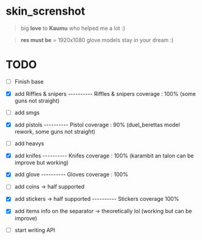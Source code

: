 # skin_screnshot

> big **love** to **Kaumu** who helped me a lot :)

> **res must be** = 1920x1080
glove models stay in your dream :)

# TODO

 - [ ] Finish base
 - [x] add Riffles & snipers
 ---------- Riffles & snipers coverage : 100% (some guns not straight)
 - [ ] add smgs
 - [x] add pistols
 ---------- Pistol coverage : 90% (duel_berettas model rework, some guns not straight)
 - [ ] add heavys
 - [x] add knifes 
 ---------- Knifes coverage : 100% (karambit an talon can be improve but working)
 - [x] add glove
  ---------- Gloves coverage : 100% 
 - [ ] add coins -> half supported
 - [x] add stickers -> half supported
 ---------- Stickers coverage 100%
 - [x] add items info on the separator -> theoretically lol (working but can be improve)
 - [ ] start writing API
 
